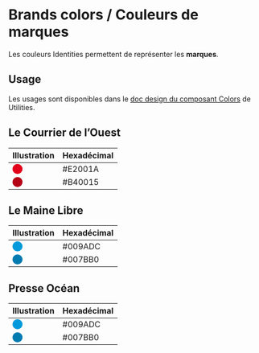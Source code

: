 # Brands colors / Couleurs de marques

Les couleurs Identities permettent de représenter les **marques**.

## Usage

Les usages sont disponibles dans le [doc design du composant Colors](/storybook/?path=/story/utilities-colors--design) de Utilities.

## Le Courrier de l’Ouest

Illustration | Hexadécimal
------------ | ------------- |
<span style="display: inline-block; width: 20px; height: 20px; border-radius: 50%; background: #E2001A"></span> | #E2001A
<span style="display: inline-block; width: 20px; height: 20px; border-radius: 50%; background: #B40015"></span> | #B40015

## Le Maine Libre

Illustration | Hexadécimal
------------ | ------------- |
<span style="display: inline-block; width: 20px; height: 20px; border-radius: 50%; background: #009ADC"></span> | #009ADC
<span style="display: inline-block; width: 20px; height: 20px; border-radius: 50%; background: #007BB0"></span> | #007BB0

## Presse Océan

Illustration | Hexadécimal
------------ | ------------- |
<span style="display: inline-block; width: 20px; height: 20px; border-radius: 50%; background: #009ADC"></span> | #009ADC
<span style="display: inline-block; width: 20px; height: 20px; border-radius: 50%; background: #007BB0"></span> | #007BB0
